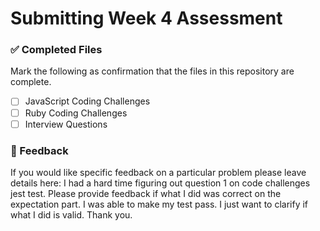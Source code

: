 # Submitting Week 4 Assessment

### ✅ Completed Files
Mark the following as confirmation that the files in this repository are complete.
- [ ] JavaScript Coding Challenges
- [ ] Ruby Coding Challenges
- [ ] Interview Questions

### 📝 Feedback
If you would like specific feedback on a particular problem please leave details here:
I had a hard time figuring out question 1 on code challenges jest test. Please provide feedback if what I did was correct on the expectation part. I was able to make my test pass. I just want to clarify if what I did is valid. Thank you.
